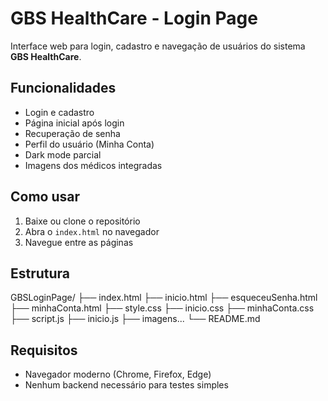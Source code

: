 # GBS HealthCare - Login Page

Interface web para login, cadastro e navegação de usuários do sistema **GBS HealthCare**.

## Funcionalidades

- Login e cadastro
- Página inicial após login
- Recuperação de senha
- Perfil do usuário (Minha Conta)
- Dark mode parcial
- Imagens dos médicos integradas

## Como usar

1. Baixe ou clone o repositório
2. Abra o `index.html` no navegador
3. Navegue entre as páginas

## Estrutura
GBSLoginPage/
├── index.html
├── inicio.html
├── esqueceuSenha.html
├── minhaConta.html
├── style.css
├── inicio.css
├── minhaConta.css
├── script.js
├── inicio.js
├── imagens...
└── README.md


## Requisitos

- Navegador moderno (Chrome, Firefox, Edge)
- Nenhum backend necessário para testes simples
